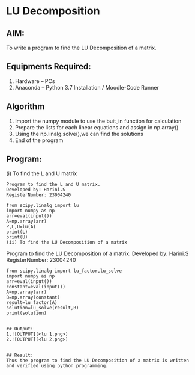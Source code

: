 # LU Decomposition 

## AIM:
To write a program to find the LU Decomposition of a matrix.

## Equipments Required:
1. Hardware – PCs
2. Anaconda – Python 3.7 Installation / Moodle-Code Runner

## Algorithm
1. Import the numpy module to use the buit_in function for calculation
2. Prepare the lists for each linear equations and assign in np.array()
3. Using the np.linalg.solve(),we can find the solutions
4. End of the program

## Program:
(i) To find the L and U matrix
```
Program to find the L and U matrix.
Developed by: Harini.S 
RegisterNumber: 23004240

from scipy.linalg import lu
import numpy as np
arr=eval(input())
A=np.array(arr)
P,L,U=lu(A)
print(L)
print(U)
(ii) To find the LU Decomposition of a matrix
```
Program to find the LU Decomposition of a matrix.
Developed by: Harini.S
RegisterNumber: 23004240
``````
from scipy.linalg import lu_factor,lu_solve
import numpy as np
arr=eval(input())
constant=eval(input())
A=np.array(arr)
B=np.array(constant)
result=lu_factor(A)
solution=lu_solve(result,B)
print(solution)


## Output:
1.![OUTPUT](<lu 1.png>)
2.![OUTPUT](<lu 2.png>)


## Result:
Thus the program to find the LU Decomposition of a matrix is written and verified using python programming.

